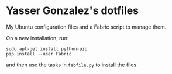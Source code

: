 # Yasser Gonzalez's dotfiles

My Ubuntu configuration files and a Fabric script to manage them.

On a new installation, run:

```
sudo apt-get install python-pip
pip install --user Fabric
```

and then use the tasks in `fabfile.py` to install the files.
